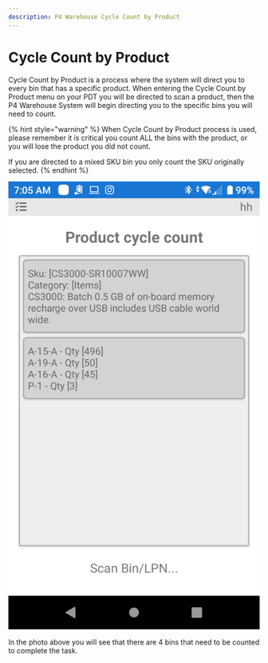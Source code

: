```yaml
---
description: P4 Warehouse Cycle Count by Product
---
```


# Cycle Count by Product

Cycle Count by Product is a process where the system will direct you to every bin that has a specific product. When entering the Cycle Count by Product menu on your PDT you will be directed to scan a product, then the P4 Warehouse System will begin directing you to the specific bins you will need to count.

{% hint style="warning" %}
When Cycle Count by Product process is used, please remember it is critical you count ALL the bins with the product, or you will lose the product you did not count.

If you are directed to a mixed SKU bin you only count the SKU originally selected.
{% endhint %}

![P4 Warehouse Cycle Count by Product](<../../.gitbook/assets/image (47).png>)

In the photo above you will see that there are 4 bins that need to be counted to complete the task.&#x20;
